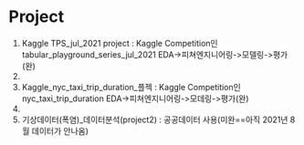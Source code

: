 # Project

1. Kaggle TPS_jul_2021 project : Kaggle Competition인 tabular_playground_series_jul_2021 EDA->피쳐엔지니어링->모델링->평가(완)
2. 
3. Kaggle_nyc_taxi_trip_duration_플젝 : Kaggle Competition인 nyc_taxi_trip_duration EDA->피쳐엔지니어링->모데링->평가(완)
4. 
5. 기상데이터(폭염)_데이터분석(project2) : 공공데이터 사용(미완==아직 2021년 8월 데이터가 안나옴)
